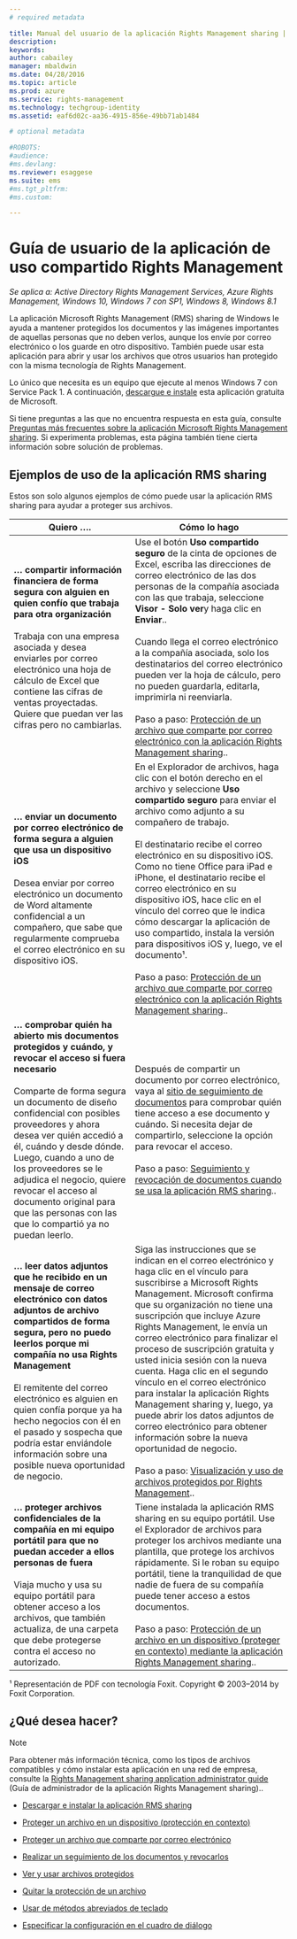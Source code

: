```yaml
---
# required metadata

title: Manual del usuario de la aplicación Rights Management sharing | Azure RMS
description:
keywords:
author: cabailey
manager: mbaldwin
ms.date: 04/28/2016
ms.topic: article
ms.prod: azure
ms.service: rights-management
ms.technology: techgroup-identity
ms.assetid: eaf6d02c-aa36-4915-856e-49bb71ab1484

# optional metadata

#ROBOTS:
#audience:
#ms.devlang:
ms.reviewer: esaggese
ms.suite: ems
#ms.tgt_pltfrm:
#ms.custom:

---
```


# Guía de usuario de la aplicación de uso compartido Rights Management

*Se aplica a: Active Directory Rights Management Services, Azure Rights Management, Windows 10, Windows 7 con SP1, Windows 8, Windows 8.1*

La aplicación Microsoft Rights Management (RMS) sharing de Windows le ayuda a mantener protegidos los documentos y las imágenes importantes de aquellas personas que no deben verlos, aunque los envíe por correo electrónico o los guarde en otro dispositivo. También puede usar esta aplicación para abrir y usar los archivos que otros usuarios han protegido con la misma tecnología de Rights Management.

Lo único que necesita es un equipo que ejecute al menos Windows 7 con Service Pack 1. A continuación, [descargue e instale](http://go.microsoft.com/fwlink/?LinkId=303970) esta aplicación gratuita de Microsoft.

Si tiene preguntas a las que no encuentra respuesta en esta guía, consulte [Preguntas más frecuentes sobre la aplicación Microsoft Rights Management sharing](http://go.microsoft.com/fwlink/?LinkId=303971). Si experimenta problemas, esta página también tiene cierta información sobre solución de problemas.

## Ejemplos de uso de la aplicación RMS sharing
Estos son solo algunos ejemplos de cómo puede usar la aplicación RMS sharing para ayudar a proteger sus archivos.

|Quiero ….|Cómo lo hago|
|----------------|------------------|
|**… compartir información financiera de forma segura con alguien en quien confío que trabaja para otra organización**<br /><br />Trabaja con una empresa asociada y desea enviarles por correo electrónico una hoja de cálculo de Excel que contiene las cifras de ventas proyectadas. Quiere que puedan ver las cifras pero no cambiarlas.|Use el botón **Uso compartido seguro** de la cinta de opciones de Excel, escriba las direcciones de correo electrónico de las dos personas de la compañía asociada con las que trabaja, seleccione **Visor - Solo ver**y haga clic en **Enviar**..<br /><br />Cuando llega el correo electrónico a la compañía asociada, solo los destinatarios del correo electrónico pueden ver la hoja de cálculo, pero no pueden guardarla, editarla, imprimirla ni reenviarla.<br /><br />Paso a paso: [Protección de un archivo que comparte por correo electrónico con la aplicación Rights Management sharing](sharing-app-protect-by-email.md)..|
|**… enviar un documento por correo electrónico de forma segura a alguien que usa un dispositivo iOS**<br /><br />Desea enviar por correo electrónico un documento de Word altamente confidencial a un compañero, que sabe que regularmente comprueba el correo electrónico en su dispositivo iOS.|En el Explorador de archivos, haga clic con el botón derecho en el archivo y seleccione **Uso compartido seguro** para enviar el archivo como adjunto a su compañero de trabajo.<br /><br />El destinatario recibe el correo electrónico en su dispositivo iOS. Como no tiene Office para iPad e iPhone, el destinatario recibe el correo electrónico en su dispositivo iOS, hace clic en el vínculo del correo que le indica cómo descargar la aplicación de uso compartido, instala la versión para dispositivos iOS y, luego, ve el documento¹.<br /><br />Paso a paso: [Protección de un archivo que comparte por correo electrónico con la aplicación Rights Management sharing](sharing-app-protect-by-email.md)..|
|**… comprobar quién ha abierto mis documentos protegidos y cuándo, y revocar el acceso si fuera necesario**<br /><br />Comparte de forma segura un documento de diseño confidencial con posibles proveedores y ahora desea ver quién accedió a él, cuándo y desde dónde. Luego, cuando a uno de los proveedores se le adjudica el negocio, quiere revocar el acceso al documento original para que las personas con las que lo compartió ya no puedan leerlo.|Después de compartir un documento por correo electrónico, vaya al [sitio de seguimiento de documentos](http://go.microsoft.com/fwlink/?LinkId=529562) para comprobar quién tiene acceso a ese documento y cuándo. Si necesita dejar de compartirlo, seleccione la opción para revocar el acceso.<br /><br />Paso a paso: [Seguimiento y revocación de documentos cuando se usa la aplicación RMS sharing](sharing-app-track-revoke.md)..|
|**… leer datos adjuntos que he recibido en un mensaje de correo electrónico con datos adjuntos de archivo compartidos de forma segura, pero no puedo leerlos porque mi compañía no usa Rights Management**<br /><br />El remitente del correo electrónico es alguien en quien confía porque ya ha hecho negocios con él en el pasado y sospecha que podría estar enviándole información sobre una posible nueva oportunidad de negocio.|Siga las instrucciones que se indican en el correo electrónico y haga clic en el vínculo para suscribirse a Microsoft Rights Management. Microsoft confirma que su organización no tiene una suscripción que incluye Azure Rights Management, le envía un correo electrónico para finalizar el proceso de suscripción gratuita y usted inicia sesión con la nueva cuenta. Haga clic en el segundo vínculo en el correo electrónico para instalar la aplicación Rights Management sharing y, luego, ya puede abrir los datos adjuntos de correo electrónico para obtener información sobre la nueva oportunidad de negocio.<br /><br />Paso a paso: [Visualización y uso de archivos protegidos por Rights Management](sharing-app-view-use-files.md)..|
|**… proteger archivos confidenciales de la compañía en mi equipo portátil para que no puedan acceder a ellos personas de fuera**<br /><br />Viaja mucho y usa su equipo portátil para obtener acceso a los archivos, que también actualiza, de una carpeta que debe protegerse contra el acceso no autorizado.|Tiene instalada la aplicación RMS sharing en su equipo portátil. Use el Explorador de archivos para proteger los archivos mediante una plantilla, que protege los archivos rápidamente. Si le roban su equipo portátil, tiene la tranquilidad de que nadie de fuera de su compañía puede tener acceso a estos documentos.<br /><br />Paso a paso: [Protección de un archivo en un dispositivo (proteger en contexto) mediante la aplicación Rights Management sharing](sharing-app-protect-in-place.md)..|
¹ Representación de PDF con tecnología Foxit. Copyright © 2003–2014 by Foxit Corporation.

## ¿Qué desea hacer?
> [!NOTE]
> Para obtener más información técnica, como los tipos de archivos compatibles y cómo instalar esta aplicación en una red de empresa, consulte la [Rights Management sharing application administrator guide](sharing-app-admin-guide.md) (Guía de administrador de la aplicación Rights Management sharing)..

-   [Descargar e instalar la aplicación RMS sharing](install-sharing-app.md)

-   [Proteger un archivo en un dispositivo (protección en contexto)](sharing-app-protect-in-place.md)

-   [Proteger un archivo que comparte por correo electrónico](sharing-app-protect-by-email.md)

-   [Realizar un seguimiento de los documentos y revocarlos](sharing-app-track-revoke.md)

-   [Ver y usar archivos protegidos](sharing-app-view-use-files.md)

-   [Quitar la protección de un archivo](sharing-app-remove-protection.md)

-   [Usar de métodos abreviados de teclado](sharing-app-keyboard-shortcuts.md)

-   [Especificar la configuración en el cuadro de diálogo](sharing-app-dialog-box.md)





<!--HONumber=Apr16_HO4-->


